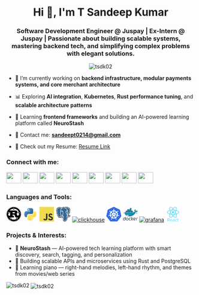 <h1 align="center">Hi 👋, I'm T Sandeep Kumar</h1>
<h3 align="center">Software Development Engineer @ Juspay | Ex-Intern @ Juspay | Passionate about building scalable systems, mastering backend tech, and simplifying complex problems with elegant solutions.</h3>

<p align="center">
  <img src="https://komarev.com/ghpvc/?username=tsdk02&label=Profile%20views&color=0e75b6&style=flat" alt="tsdk02" />
</p>

- 🚀 I’m currently working on **backend infrastructure, modular payments systems, and core merchant architecture**

- 📊 Exploring **AI integration**, **Kubernetes**, **Rust performance tuning**, and **scalable architecture patterns**

- 🧰 Learning **frontend frameworks** and building an AI-powered learning platform called **NeuroStash**

- 💌 Contact me: **sandeept0214@gmail.com**

- 📄 Check out my Resume: [Resume Link](https://drive.google.com/file/d/1thMFbNefpzB_w8em-W2jCp2E3BqnnaEC/view?usp=share_link)

<h3 align="left">Connect with me:</h3>
<p align="left">
  <a href="https://twitter.com/tsdk_02" target="_blank"><img src="https://raw.githubusercontent.com/rahuldkjain/github-profile-readme-generator/master/src/images/icons/Social/twitter.svg" height="30" width="40" /></a>
  <a href="https://linkedin.com/in/tsdk02" target="_blank"><img src="https://raw.githubusercontent.com/rahuldkjain/github-profile-readme-generator/master/src/images/icons/Social/linked-in-alt.svg" height="30" width="40" /></a>
  <a href="https://kaggle.com/tsdk_02" target="_blank"><img src="https://raw.githubusercontent.com/rahuldkjain/github-profile-readme-generator/master/src/images/icons/Social/kaggle.svg" height="30" width="40" /></a>
  <a href="https://fb.com/tsdk02" target="_blank"><img src="https://raw.githubusercontent.com/rahuldkjain/github-profile-readme-generator/master/src/images/icons/Social/facebook.svg" height="30" width="40" /></a>
  <a href="https://instagram.com/tsdk02" target="_blank"><img src="https://raw.githubusercontent.com/rahuldkjain/github-profile-readme-generator/master/src/images/icons/Social/instagram.svg" height="30" width="40" /></a>
  <a href="https://www.codechef.com/users/tsdk_02" target="_blank"><img src="https://cdn.jsdelivr.net/npm/simple-icons@3.1.0/icons/codechef.svg" height="30" width="40" /></a>
  <a href="https://codeforces.com/profile/tsdk02" target="_blank"><img src="https://raw.githubusercontent.com/rahuldkjain/github-profile-readme-generator/master/src/images/icons/Social/codeforces.svg" height="30" width="40" /></a>
  <a href="https://www.leetcode.com/tsdk02" target="_blank"><img src="https://raw.githubusercontent.com/rahuldkjain/github-profile-readme-generator/master/src/images/icons/Social/leet-code.svg" height="30" width="40" /></a>
  <a href="https://auth.geeksforgeeks.org/user/tsdk02" target="_blank"><img src="https://raw.githubusercontent.com/rahuldkjain/github-profile-readme-generator/master/src/images/icons/Social/geeks-for-geeks.svg" height="30" width="40" /></a>
</p>

<h3 align="left">Languages and Tools:</h3>
<p align="left">
  <a href="https://www.rust-lang.org" target="_blank"><img src="https://raw.githubusercontent.com/devicons/devicon/master/icons/rust/rust-plain.svg" alt="rust" width="40" height="40"/></a>
  <a href="https://www.python.org" target="_blank"><img src="https://raw.githubusercontent.com/devicons/devicon/master/icons/python/python-original.svg" alt="python" width="40" height="40"/></a>
  <a href="https://www.javascript.com" target="_blank"><img src="https://raw.githubusercontent.com/devicons/devicon/master/icons/javascript/javascript-original.svg" alt="javascript" width="40" height="40"/></a>
  <a href="https://www.postgresql.org/" target="_blank"><img src="https://raw.githubusercontent.com/devicons/devicon/master/icons/postgresql/postgresql-original.svg" alt="postgresql" width="40" height="40"/></a>
  <a href="https://www.clickhouse.com/" target="_blank"><img src="https://avatars.githubusercontent.com/u/53664454?s=200&v=4" alt="clickhouse" width="40" height="40"/></a>
  <a href="https://kubernetes.io/" target="_blank"><img src="https://raw.githubusercontent.com/devicons/devicon/master/icons/kubernetes/kubernetes-plain.svg" alt="kubernetes" width="40" height="40"/></a>
  <a href="https://www.docker.com/" target="_blank"><img src="https://raw.githubusercontent.com/devicons/devicon/master/icons/docker/docker-original-wordmark.svg" alt="docker" width="40" height="40"/></a>
  <a href="https://grafana.com/" target="_blank"><img src="https://www.vectorlogo.zone/logos/grafana/grafana-icon.svg" alt="grafana" width="40" height="40"/></a>
  <a href="https://reactjs.org/" target="_blank"><img src="https://raw.githubusercontent.com/devicons/devicon/master/icons/react/react-original-wordmark.svg" alt="react" width="40" height="40"/></a>
</p>

<h3 align="left">Projects & Interests:</h3>
<ul>
  <li>🧪 <strong>NeuroStash</strong> — AI-powered tech learning platform with smart discovery, search, tagging, and personalization</li>
  <li>🚀 Building scalable APIs and microservices using Rust and PostgreSQL</li>
  <li>🌟 Learning piano — right-hand melodies, left-hand rhythm, and themes from movies/web series</li>
</ul>

<p><img align="left" src="https://github-readme-stats.vercel.app/api/top-langs?username=tsdk02&show_icons=true&locale=en&layout=compact" alt="tsdk02" /></p>

<p>&nbsp;<img align="center" src="https://github-readme-stats.vercel.app/api?username=tsdk02&show_icons=true&locale=en" alt="tsdk02" /></p>
